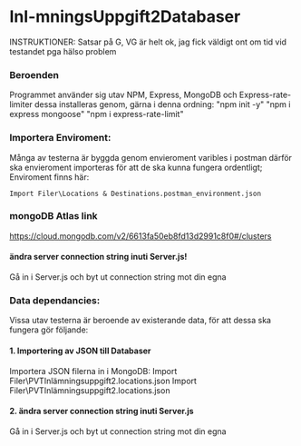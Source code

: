 # Inl-mningsUppgift2Databaser
INSTRUKTIONER:
Satsar på G, VG är helt ok, jag fick väldigt ont om tid vid testandet pga hälso problem
### Beroenden
Programmet använder sig utav NPM, Express, MongoDB och Express-rate-limiter
dessa installeras genom, gärna i denna ordning:
"npm init -y"
"npm i express mongoose"
"npm i express-rate-limit"

### Importera Enviroment:
Många av testerna är byggda genom envieroment varibles i postman därför ska envieroment importeras för att de ska kunna fungera ordentligt;
Enviroment finns här:

    Import Filer\Locations & Destinations.postman_environment.json

### mongoDB Atlas link
https://cloud.mongodb.com/v2/6613fa50eb8fd13d2991c8f0#/clusters
#### ändra server connection string inuti Server.js!
Gå in i Server.js och byt ut connection string mot din egna
### Data dependancies:
Vissa utav testerna är beroende av existerande data, för att dessa ska fungera gör följande:
#### 1. Importering av JSON till Databaser
Importera JSON filerna in i MongoDB:
Import Filer\PVTInlämningsuppgift2.locations.json
Import Filer\PVTInlämningsuppgift2.locations.json
#### 2. ändra server connection string inuti Server.js
Gå in i Server.js och byt ut connection string mot din egna
  
  
